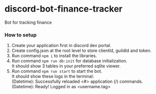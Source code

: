 # discord-bot-finance-tracker
Bot for tracking finance

### How to setup
1. Create your application first in discord dev portal.
2. Create config.json at the root level to store clientId, guildId and token.
3. Run command `npm i` to install the libraries.
4. Run command `npm run db:init` for database initialization. <br>
   It should show 3 tables in your preferred sqlite viewer.
5. Run command `npm run start` to start the bot. <br>
   It should show these logs in the terminal: <br>
   (Datetime): Successfully reloaded <#> application (/) commands. <br>
   (Datetime): Ready! Logged in as <username.tag>
